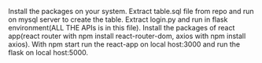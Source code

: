 Install the packages on your system.
Extract table.sql file from repo and run on mysql server to create the table.
Extract login.py and run in flask environment(ALL THE APIs is in this file).
Install the packages of react app(react router with npm install react-router-dom, axios with npm install axios).
With npm start run the react-app on local host:3000 and run the flask on local host:5000.
